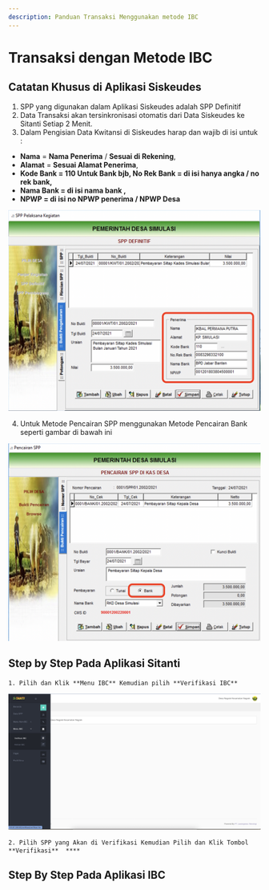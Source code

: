 ```yaml
---
description: Panduan Transaksi Menggunakan metode IBC
---
```


# Transaksi dengan Metode IBC

## Catatan Khusus di Aplikasi Siskeudes

1. SPP yang digunakan dalam Aplikasi Siskeudes adalah SPP Definitif
2. Data Transaksi akan tersinkronisasi otomatis dari Data Siskeudes ke Sitanti Setiap 2 Menit.
3. Dalam Pengisian Data Kwitansi di Siskeudes harap dan wajib di isi untuk : 

* **Nama** = **Nama Penerima** / **Sesuai di Rekening**, 
* **Alamat** = **Sesuai Alamat Penerima**, 
* **Kode Bank = 110 Untuk Bank bjb, No Rek Bank = di isi hanya angka / no rek bank,** 
* **Nama Bank = di isi nama bank ,** 
* **NPWP = di isi no NPWP penerima / NPWP Desa**

![Tampilan Pengisian Kwitansi di SPP Definitif](.gitbook/assets/screen-shot-2021-07-24-at-13.43.06.png)

   4. Untuk Metode Pencairan SPP menggunakan Metode Pencairan Bank seperti gambar di bawah ini 

![Tampilan Pencairan SPP di Aplikasi Siskeudes](.gitbook/assets/screen-shot-2021-07-24-at-13.48.31.png)



## Step by Step Pada Aplikasi Sitanti

    1. Pilih dan Klik **Menu IBC** Kemudian pilih **Verifikasi IBC**

![Lokasi Menu Verifikasi IBC](.gitbook/assets/screen-shot-2021-07-24-at-13.57.27.png)

    2. Pilih SPP yang Akan di Verifikasi Kemudian Pilih dan Klik Tombol **Verifikasi**  ****

## Step By Step Pada Aplikasi IBC



